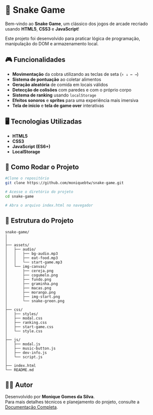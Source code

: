 # 🐍 Snake Game

Bem-vindo ao **Snake Game**, um clássico dos jogos de arcade recriado usando **HTML5**, **CSS3** e **JavaScript**!

Este projeto foi desenvolvido para praticar lógica de programação, manipulação do DOM e armazenamento local.

## 🎮 Funcionalidades

- **Movimentação** da cobra utilizando as teclas de seta (`↑ ↓ ← →`)
- **Sistema de pontuação** ao coletar alimentos
- **Geração aleatória** de comida em locais válidos
- **Detecção de colisões** com paredes e com o próprio corpo
- **Sistema de ranking** usando `localStorage`
- **Efeitos sonoros** e **sprites** para uma experiência mais imersiva
- **Tela de início** e **tela de game over** interativas

## 🖥️ Tecnologias Utilizadas

- **HTML5**
- **CSS3**
- **JavaScript (ES6+)**
- **LocalStorage**

## 🚀 Como Rodar o Projeto

```bash
#Clone o repositório
git clone https://github.com/moniquebtw/snake-game.git

# Acesse o diretório do projeto
cd snake-game

# Abra o arquivo index.html no navegador
```
## 📂 Estrutura do Projeto

```plaintext
snake-game/
│
│
├── assets/
│   ├── audio/
│   │   ├── bg-audio.mp3
│   │   ├── eat-food.mp3
│   │   └── start-game.mp3
│   └── img-canvas/
│       ├── cereja.png
│       ├── cogumelo.png
│       ├── fundo.png
│       ├── graminha.png
│       ├── macas.png
│       ├── morango.png
│       ├── img-start.png
│       └── snake-green.png
│
├── css/
│   ├── styles/
│   ├── modal.css
│   ├── ranking.css
│   ├── start-game.css
│   └── style.css
│
├── js/
│   ├── modal.js
│   ├── music-button.js
│   ├── dev-info.js
│   └── script.js
│
├── index.html
└── README.md
```

## 👩‍💻 Autor

Desenvolvido por **Monique Gomes da Silva**.  
Para mais detalhes técnicos e planejamento do projeto, consulte a [Documentação Completa](https://docs.google.com/document/d/1nV6g9hOpnGAlV-EBIVhkeKQDNso9c7708THyWqTBz1M/edit?tab=t.0).



